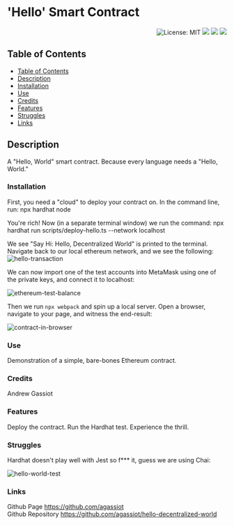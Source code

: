 
<h1 align="left"> 'Hello' Smart Contract </h1>  
<p align="right">
    <img alt="License: MIT" src="https://img.shields.io/badge/License-MIT-green.svg?style=plastic" target="_blank"/>
    <img src="https://img.shields.io/badge/Solidity-%23363636.svg?style=plastic&logo=solidity&logoColor=white" target="_blank"/>
    <img src="https://img.shields.io/badge/typescript-%23007ACC.svg?style=plastic&logo=typescript&logoColor=white" target="_blank"/>
    <img src="https://img.shields.io/badge/Ethereum-3C3C3D?style=plastic&logo=Ethereum&logoColor=white" />
</p>



## Table of Contents
- [Table of Contents](#table-of-contents)
- [Description](#description)
- [Installation](#installation)
- [Use](#use)
- [Credits](#credits)
- [Features](#features)
- [Struggles](#struggles)
- [Links](#links)
        

## Description

A "Hello, World" smart contract. Because every language needs a "Hello, World."

### Installation

First, you need a "cloud" to deploy your contract on. In the command line, run: npx hardhat node

You're rich! Now (in a separate terminal window) we run the command: npx hardhat run scripts/deploy-hello.ts --network localhost

We see "Say Hi: Hello, Decentralized World" is printed to the terminal. Navigate back to our local ethereum network, and we see the following:
![hello-transaction](https://github.com/agassiot/hello-decentralized-world/assets/61921580/3587e51f-f8e2-4a03-853b-f994c2f1d165)

We can now import one of the test accounts into MetaMask using one of the private keys, and connect it to localhost:

![ethereum-test-balance](https://github.com/agassiot/hello-decentralized-world/assets/61921580/17b80b22-a013-4d88-a689-413b6b9e46c3)


Then we run `npx webpack` and spin up a local server. Open a browser, navigate to your page, and witness the end-result:

![contract-in-browser](https://github.com/agassiot/hello-decentralized-world/assets/61921580/97bc21fe-d69f-4737-b180-16552a4eeb2e)


### Use

Demonstration of a simple, bare-bones Ethereum contract. 

### Credits

Andrew Gassiot

### Features

Deploy the contract. Run the Hardhat test. Experience the thrill.

### Struggles

Hardhat doesn't play well with Jest so f*** it, guess we are using Chai:

![hello-world-test](https://github.com/agassiot/hello-decentralized-world/assets/61921580/3db85f4f-387b-4ba1-96ed-7b5e8a4bbb89)



### Links

Github Page https://github.com/agassiot  
Github Repository https://github.com/agassiot/hello-decentralized-world 

